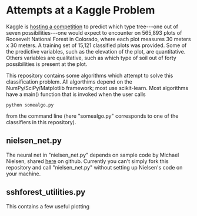 # Attempts at a Kaggle Problem

Kaggle is [hosting a competition](https://www.kaggle.com/c/forest-cover-type-prediction) to predict which type tree---one out of seven possibilities---one would expect to encounter on 565,893 plots of Roosevelt National Forest in Colorado, where each plot measures 30 meters x 30 meters. A training set of 15,121 classified plots was provided. Some of the predictive variables, such as the elevation of the plot, are quantitative. Others variables are qualitative, such as which type of soil out of forty possibilities is present at the plot.

This repository contains some algorithms which attempt to solve this classification problem. All algorthims depend on the NumPy/SciPy/Matplotlib framework; most use scikit-learn. Most algorithms have a main() function that is invoked when the user calls
```
python somealgo.py
```
from the command line (here "somealgo.py" corresponds to one of the classifiers in this repository).

## nielsen_net.py
The neural net in "nielsen_net.py" depends on sample code by Michael Nielsen, shared [here](https://github.com/mnielsen/neural-networks-and-deep-learning) on github. Currently you can't simply fork this repository and call "nielsen_net.py" without setting up Nielsen's code on your machine. 

## sshforest_utilities.py
This contains a few useful plotting 
